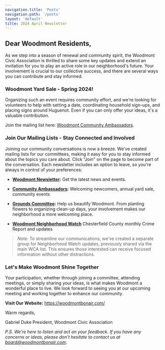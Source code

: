 ```yaml
---
navigation.title: 'Posts'
navigation.path: '/posts'
layout: 'default'
title: 2024 April Newsletter
---
```


## Dear Woodmont Residents,

As we step into a season of renewal and community spirit, the Woodmont Civic Association is thrilled to share some key updates and extend an invitation for you to play an active role in our neighborhood's future. Your involvement is crucial to our collective success, and there are several ways you can contribute and stay informed.

### Woodmont Yard Sale - Spring 2024!

Organizing such an event requires community effort, and we're looking for volunteers to help with setting a date, coordinating household sign-ups, and placing signs around Huguenot. Even if you can only offer your ideas, it's a valuable contribution.

Join the mailing list here: [Woodmont Community Ambassadors](https://groups.google.com/g/wca-community).

### Join Our Mailing Lists - Stay Connected and Involved

Joining our community conversations is now a breeze. We've created mailing lists for our committees, making it easy for you to stay informed about the topics you care about. Click "Join" on the page to become part of the conversation. Each newsletter includes an option to leave, so you're always in control of your preferences:

* **[Woodmont Newsletter](https://groups.google.com/g/woodmont-neighborhood):** Get the latest news and events.

* **[Community Ambassadors](https://groups.google.com/g/wca-community):** Welcoming newcomers, annual yard sale, community events

* **[Grounds Committee](https://groups.google.com/g/wca-grounds):**  Help us beautify Woodmont. From planting flowers to organizing clean-up days, your involvement makes our neighborhood a more welcoming place.

* **[Woodmont Neighborhood Watch](https://groups.google.com/g/wca-neighborhood-watch)** Chesterfield County monthly Crime Report and updates
 > *Note:* To streamline our communications, we've created a separate group for Neighborhood Watch updates, previously shared via the main WCA list. This ensures those interested can receive focused information without other distractions.



### Let's Make Woodmont Shine Together

Your participation, whether through joining a committee, attending meetings, or simply sharing your ideas, is what makes Woodmont a wonderful place to live. We look forward to seeing you at our upcoming meeting and working together to enhance our community.

**Visit Our Website:** https://woodmontbonair.com/

Warm regards,

Gabriel Duke
President, Woodmont Civic Association

*P.S. We're here to listen and act on your feedback. If you have any concerns or ideas, please don't hesitate to contact us at board@woodmontbonair.com.*
